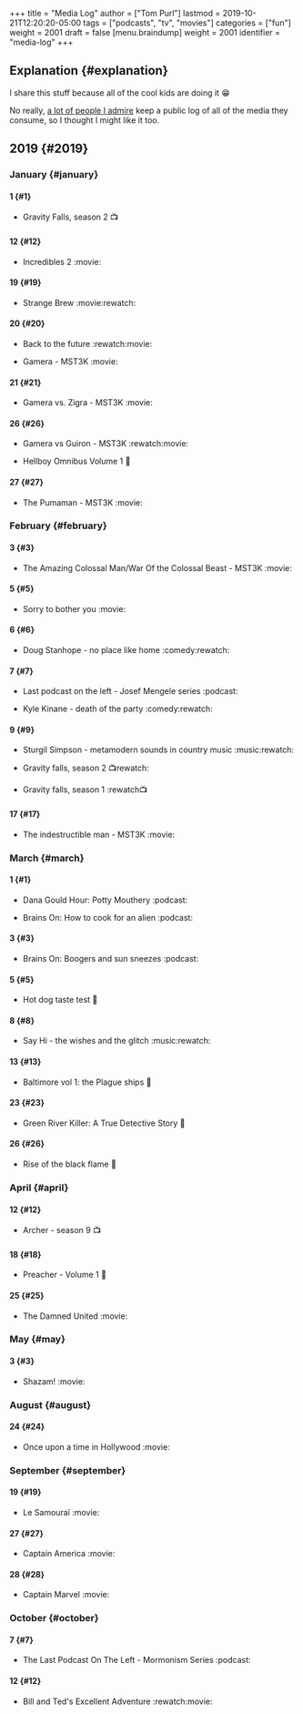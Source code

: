+++
title = "Media Log"
author = ["Tom Purl"]
lastmod = 2019-10-21T12:20:20-05:00
tags = ["podcasts", "tv", "movies"]
categories = ["fun"]
weight = 2001
draft = false
[menu.braindump]
  weight = 2001
  identifier = "media-log"
+++

## Explanation {#explanation}

I share this stuff because all of the cool kids are doing it 😁

No really, [a lot of people I admire](https://tinyletter.com/jenmyers/letters/the-difficult-i-ll-do-right-now-the-impossible-will-take-a-little-while) keep a public log of all of the
media they consume, so I thought I might like it too.


## 2019 {#2019}


### January {#january}


#### 1 {#1}

-   Gravity Falls, season 2     :tv:


#### 12 {#12}

-   Incredibles 2     :movie:


#### 19 {#19}

-   Strange Brew     :movie:rewatch:


#### 20 {#20}

-   Back to the future     :rewatch:movie:

-   Gamera - MST3K     :movie:


#### 21 {#21}

-   Gamera vs. Zigra - MST3K     :movie:


#### 26 {#26}

-   Gamera vs Guiron - MST3K     :rewatch:movie:

-   Hellboy Omnibus Volume 1     :book:


#### 27 {#27}

-   The Pumaman - MST3K     :movie:


### February {#february}


#### 3 {#3}

-   The Amazing Colossal Man/War Of the Colossal Beast - MST3K     :movie:


#### 5 {#5}

-   Sorry to bother you     :movie:


#### 6 {#6}

-   Doug Stanhope - no place like home     :comedy:rewatch:


#### 7 {#7}

-   Last podcast on the left - Josef Mengele series     :podcast:

-   Kyle Kinane - death of the party     :comedy:rewatch:


#### 9 {#9}

-   Sturgil Simpson - metamodern sounds in country music     :music:rewatch:

-   Gravity falls, season 2     :tv:rewatch:

-   Gravity falls, season 1     :rewatch:tv:


#### 17 {#17}

-   The indestructible man - MST3K     :movie:


### March {#march}


#### 1 {#1}

-   Dana Gould Hour: Potty Mouthery     :podcast:

-   Brains On: How to cook for an alien     :podcast:


#### 3 {#3}

-   Brains On: Boogers and sun sneezes     :podcast:


#### 5 {#5}

-   Hot dog taste test     :book:


#### 8 {#8}

-   Say Hi - the wishes and the glitch     :music:rewatch:


#### 13 {#13}

-   Baltimore vol 1: the Plague ships     :book:


#### 23 {#23}

-   Green River Killer: A True Detective Story     :book:


#### 26 {#26}

-   Rise of the black flame     :book:


### April {#april}


#### 12 {#12}

-   Archer - season 9     :tv:


#### 18 {#18}

-   Preacher - Volume 1     :book:


#### 25 {#25}

-   The Damned United     :movie:


### May {#may}


#### 3 {#3}

-   Shazam!     :movie:


### August {#august}


#### 24 {#24}

-   Once upon a time in Hollywood     :movie:


### September {#september}


#### 19 {#19}

-   Le Samouraï     :movie:


#### 27 {#27}

-   Captain America     :movie:


#### 28 {#28}

-   Captain Marvel     :movie:


### October {#october}


#### 7 {#7}

-   The Last Podcast On The Left - Mormonism Series     :podcast:


#### 12 {#12}

-   Bill and Ted's Excellent Adventure     :rewatch:movie:
